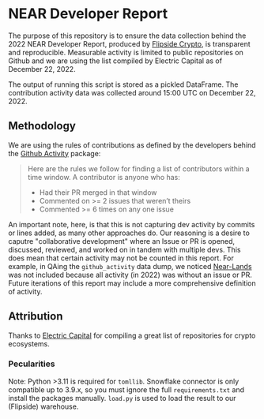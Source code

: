 # NEAR Developer Report
The purpose of this repository is to ensure the data collection behind the 2022 NEAR Developer Report, produced by [Flipside Crypto](https://flipsidecrypto.xyz/), is transparent and reproducible. Measurable activity is limited to public repositories on Github and we are using the list compiled by Electric Capital as of December 22, 2022.

The output of running this script is stored as a pickled DataFrame. The contribution activity data was collected around 15:00 UTC on December 22, 2022.

## Methodology
We are using the rules of contributions as defined by the developers behind the [Github Activity](https://github-activity.readthedocs.io/en/latest/) package:

> Here are the rules we follow for finding a list of contributors within a time window. A contributor is anyone who has:
> - Had their PR merged in that window
> - Commented on >= 2 issues that weren’t theirs
> - Commented >= 6 times on any one issue

An important note, here, is that this is not capturing dev activity by commits or lines added, as many other approaches do. Our reasoning is a desire to caputre "collaborative development" where an Issue or PR is opened, discussed, reviewed, and worked on in tandem with multiple devs. This does mean that certain activity may not be counted in this report. For example, in QAing the `github_activity` data dump, we noticed [Near-Lands](https://github.com/vgrichina/near-lands) was not included because all activity (in 2022) was without an issue or PR. Future iterations of this report may include a more comprehensive definition of activity.

## Attribution
Thanks to [Electric Capital](https://github.com/electric-capital/crypto-ecosystems) for compiling a great list of repositories for crypto ecosystems.

### Pecularities
Note: Python >3.11 is required for `tomllib`.
Snowflake connector is only compatible up to 3.9.x, so you must ignore the full `requirements.txt` and install the packages manually. `load.py` is used to load the result to our (Flipside) warehouse.
